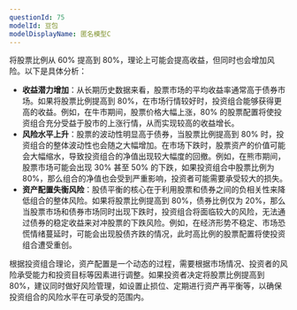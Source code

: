 ```yaml
---
questionId: 75
modelId: 豆包
modelDisplayName: 匿名模型C
---
```

将股票比例从 60% 提高到 80%，理论上可能会提高收益，但同时也会增加风险。以下是具体分析：

- **收益潜力增加**：从长期历史数据来看，股票市场的平均收益率通常高于债券市场。如果将股票比例提高到 80%，在市场行情较好时，投资组合能够获得更高的收益。例如，在牛市期间，股票价格大幅上涨，80% 的股票配置将使投资组合充分受益于股市的上涨行情，从而实现较高的收益增长。
- **风险水平上升**：股票的波动性明显高于债券，当股票比例提高到 80% 时，投资组合的整体波动性也会随之大幅增加。在市场下跌时，股票资产的价值可能会大幅缩水，导致投资组合的净值出现较大幅度的回撤。例如，在熊市期间，股票市场可能会出现 30% 甚至 50% 的下跌，如果投资组合中股票比例为 80%，那么组合的净值也会受到严重影响，投资者可能需要承受较大的损失。
- **资产配置失衡风险**：股债平衡的核心在于利用股票和债券之间的负相关性来降低组合的整体风险。如果将股票比例提高到 80%，债券比例仅为 20%，那么当股票市场和债券市场同时出现下跌时，投资组合将面临较大的风险，无法通过债券的稳定收益来对冲股票的下跌风险。例如，在经济形势不稳定、市场恐慌情绪蔓延时，可能会出现股债齐跌的情况，此时高比例的股票配置将使投资组合遭受重创。

根据投资组合理论，资产配置是一个动态的过程，需要根据市场情况、投资者的风险承受能力和投资目标等因素进行调整。如果投资者决定将股票比例提高到 80%，建议同时做好风险管理，如设置止损位、定期进行资产再平衡等，以确保投资组合的风险水平在可承受的范围内。
